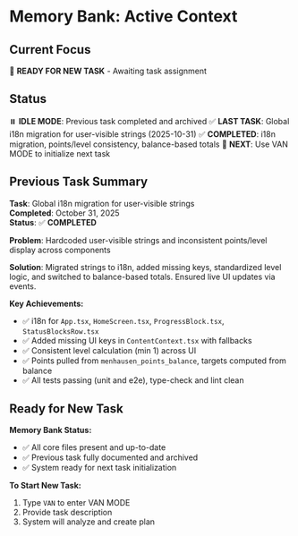 # Memory Bank: Active Context

## Current Focus
🎯 **READY FOR NEW TASK** - Awaiting task assignment

## Status
⏸️ **IDLE MODE**: Previous task completed and archived
✅ **LAST TASK**: Global i18n migration for user-visible strings (2025-10-31)
✅ **COMPLETED**: i18n migration, points/level consistency, balance-based totals
🎯 **NEXT**: Use VAN MODE to initialize next task

## Previous Task Summary
**Task**: Global i18n migration for user-visible strings  
**Completed**: October 31, 2025  
**Status**: ✅ **COMPLETED**

**Problem**: Hardcoded user-visible strings and inconsistent points/level display across components

**Solution**: Migrated strings to i18n, added missing keys, standardized level logic, and switched to balance-based totals. Ensured live UI updates via events.

**Key Achievements:**
- ✅ i18n for `App.tsx`, `HomeScreen.tsx`, `ProgressBlock.tsx`, `StatusBlocksRow.tsx`
- ✅ Added missing UI keys in `ContentContext.tsx` with fallbacks
- ✅ Consistent level calculation (min 1) across UI
- ✅ Points pulled from `menhausen_points_balance`, targets computed from balance
- ✅ All tests passing (unit and e2e), type-check and lint clean

## Ready for New Task

**Memory Bank Status:**
- ✅ All core files present and up-to-date
- ✅ Previous task fully documented and archived
- ✅ System ready for next task initialization

**To Start New Task:**
1. Type `VAN` to enter VAN MODE
2. Provide task description
3. System will analyze and create plan
